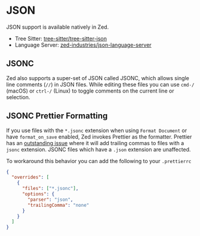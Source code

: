 # JSON

JSON support is available natively in Zed.

- Tree Sitter: [tree-sitter/tree-sitter-json](https://github.com/tree-sitter/tree-sitter-json)
- Language Server: [zed-industries/json-language-server](https://github.com/zed-industries/json-language-server)

## JSONC

Zed also supports a super-set of JSON called JSONC, which allows single line comments (`//`) in JSON files.
While editing these files you can use `cmd-/` (macOS) or `ctrl-/` (Linux) to toggle comments on the current line or selection.

## JSONC Prettier Formatting

If you use files with the `*.jsonc` extension when using `Format Document` or have `format_on_save` enabled, Zed invokes Prettier as the formatter.  Prettier has an [outstanding issue](https://github.com/prettier/prettier/issues/15956) where it will add trailing commas to files with a `jsonc` extension.  JSONC files which have a `.json` extension are unaffected.

To workaround this behavior you can add the following to your `.prettierrc`

```json
{
  "overrides": [
    {
      "files": ["*.jsonc"],
      "options": {
        "parser": "json",
        "trailingComma": "none"
      }
    }
  ]
}
```

<!--
TBD: JSONC Example for how to use `file_types`
TBD: Add formatter (prettier) settings (autoformat, tab_size, etc)
TBD: Document JSON Schema features of Zed
-->
